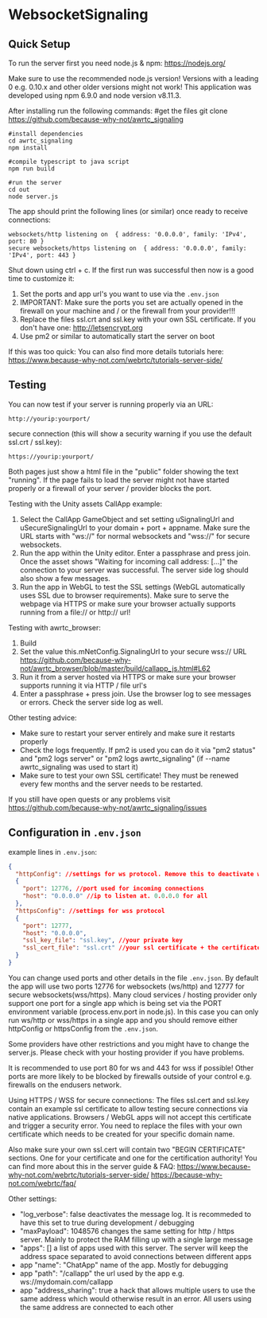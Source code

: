 # WebsocketSignaling

## Quick Setup

To run the server first you need node.js & npm:
	https://nodejs.org/


Make sure to use the recommended node.js version! Versions with a leading 0
e.g. 0.10.x and other older versions might not work! This application was developed
using npm 6.9.0 and node version v8.11.3.

After installing run the following commands:
    #get the files
    git clone https://github.com/because-why-not/awrtc_signaling

    #install dependencies
    cd awrtc_signaling
    npm install

    #compile typescript to java script
    npm run build

    #run the server
    cd out
    node server.js

The app should print the following lines (or similar) once ready to receive connections:

    websockets/http listening on  { address: '0.0.0.0', family: 'IPv4', port: 80 }
    secure websockets/https listening on  { address: '0.0.0.0', family: 'IPv4', port: 443 }

Shut down using ctrl + c. If the first run was successful then now is a good time to customize it:

1. Set the ports and app url's you want to use via the `.env.json`
2. IMPORTANT: Make sure the ports you set are actually opened in the firewall on
   your machine and / or the firewall from your provider!!!
3. Replace the files ssl.crt and ssl.key with your own SSL certificate. If you
   don't have one: http://letsencrypt.org
4. Use pm2 or similar to automatically start the server on boot

If this was too quick:
You can also find more details tutorials here: https://www.because-why-not.com/webrtc/tutorials-server-side/

## Testing

You can now test if your server is running properly via an URL:

    http://yourip:yourport/

secure connection (this will show a security warning if you use the default ssl.crt / ssl.key):

    https://yourip:yourport/


Both pages just show a html file in the "public" folder showing the text "running". If the page fails to load the server might not have started properly or a firewall of your server / provider blocks the port.

Testing with the Unity assets CallApp example:

1. Select the CallApp GameObject and set setting uSignalingUrl and uSecureSignalingUrl to your domain + port + appname. Make sure the URL starts with "ws://" for normal websockets and "wss://" for secure websockets.
2. Run the app within the Unity editor. Enter a passphrase and press join. Once the asset shows "Waiting for incoming call address: [...]" the connection to your server was successful. The server side log should also show a few messages.
3. Run the app in WebGL to test the SSL settings (WebGL automatically uses SSL due to browser requirements). Make sure to serve the webpage via HTTPS or make sure your browser actually supports running from a file:// or http:// url!

Testing with awrtc_browser:

1. Build
2. Set the value this.mNetConfig.SignalingUrl to your secure wss:// URL https://github.com/because-why-not/awrtc_browser/blob/master/build/callapp_js.html#L62
3. Run it from a server hosted via HTTPS or make sure your browser supports running it via HTTP / file url's
4. Enter a passphrase + press join. Use the browser log to see messages or errors. Check the server side log as well.

Other testing advice:

* Make sure to restart your server entirely and make sure it restarts properly
* Check the logs frequently. If pm2 is used you can do it via "pm2 status" and "pm2 logs server" or "pm2 logs awrtc_signaling" (if --name awrtc_signaling was used to start it)
* Make sure to test your own SSL certificate! They must be renewed every few months and the server needs to be restarted.

If you still have open quests or any problems visit
https://github.com/because-why-not/awrtc_signaling/issues

## Configuration in `.env.json`

example lines in `.env.json`:

```json
{
  "httpConfig": //settings for ws protocol. Remove this to deactivate ws
  {
    "port": 12776, //port used for incoming connections
    "host": "0.0.0.0" //ip to listen at. 0.0.0.0 for all
  },
  "httpsConfig": //settings for wss protocol
  {
    "port": 12777,
    "host": "0.0.0.0",
    "ssl_key_file": "ssl.key", //your private key
    "ssl_cert_file": "ssl.crt" //your ssl certificate + the certificate of the certification authority
  }
}
```

You can change used ports and other details in the file `.env.json`. By
default the app will use two ports 12776 for websockets (ws/http) and 12777 for
secure websockets(wss/https). Many cloud services / hosting provider only
support one port for a single app which is being set via the PORT environment
variable (process.env.port in node.js). In this case you can only run
ws/http or wss/https in a single app and you should remove either httpConfig or
httpsConfig from the `.env.json`.

Some providers have other restrictions and you might have to change the server.js.
Please check with your hosting provider if you have problems.

It is recommended to use port 80 for ws and 443 for wss if possible! Other ports are more likely to be blocked by firewalls outside of your control e.g. firewalls on the endusers network.


Using HTTPS / WSS for secure connections:
The files ssl.cert and ssl.key contain an example ssl certificate to allow
testing secure connections via native applications. Browsers / WebGL apps
will not accept this certificate and trigger a security error. You need to
replace the files with your own certificate which needs to be created for your
specific domain name.

Also make sure your own ssl.cert will contain two "BEGIN CERTIFICATE"
sections. One for your certificate and one for the certification authority!
You can find more about this in the server guide & FAQ:
https://www.because-why-not.com/webrtc/tutorials-server-side/
https://because-why-not.com/webrtc/faq/

Other settings:

* "log_verbose": false deactivates the message log. It is recommeded to have this set to true during development / debugging
* "maxPayload": 1048576 changes the same setting for http / https server. Mainly to protect the RAM filling up with a single large message
* "apps": [] a list of apps used with this server. The server will keep the address space separated to avoid connections between different apps
* app "name": "ChatApp" name of the app. Mostly for debugging
* app "path": "/callapp" the url used by the app e.g. ws://mydomain.com/callapp
* app "address_sharing": true  a hack that allows multiple users to use the same address which would otherwise result in an error. All users using the same address are connected to each other
